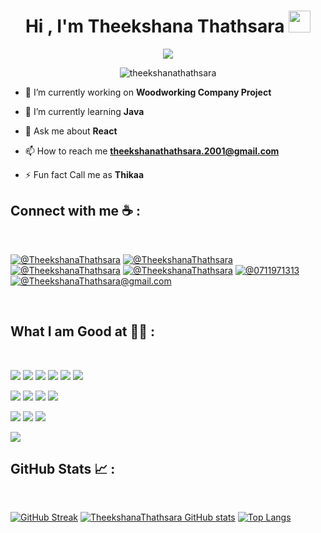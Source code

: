<h1 align="center">Hi , I'm Theekshana Thathsara <img src="https://media.giphy.com/media/hvRJCLFzcasrR4ia7z/giphy.gif" width="35"></h1>
<p align="center">
  <a href="https://github.com/DenverCoder1/readme-typing-svg"><img src="https://readme-typing-svg.herokuapp.com?font=Time+New+Roman&color=%23C8BE25&size=25&center=true&vCenter=true&width=600&height=100&lines=Computer+Science+Undergraduate;Frontend+Developer;UI+UX+Designer;Always+learning+new+things"></a>
</p>


<p align="center"> <img src="https://komarev.com/ghpvc/?username=theekshanathathsara&label=Profile%20views&color=0e75b6&style=flat" alt="theekshanathathsara" /> </p>

- 🔭 I’m currently working on **Woodworking Company Project**

- 🌱 I’m currently learning **Java**

- 💬 Ask me about **React**

- 📫 How to reach me **theekshanathathsara.2001@gmail.com**

- ⚡ Fun fact Call me as **Thikaa**

## Connect with me ☕ :

<br>

[![@TheekshanaThathsara](https://img.icons8.com/fluency/48/000000/instagram-new.png "@TheekshanaThathsara")](https://www.instagram.com/TheekshanaThathsara/) [![@TheekshanaThathsara](https://img.icons8.com/fluency/48/000000/facebook.png "@TheekshanaThathsara")](https://www.facebook.com/TheekshanaThathsara) [![@TheekshanaThathsara](https://img.icons8.com/fluency/48/000000/linkedin.png "@TheekshanaThathsara")](https://www.linkedin.com/in/TheekshanaThathsara/) [![@TheekshanaThathsara](https://img.icons8.com/fluency/48/000000/twitter-squared.png "@TheekshanaThathsara")](https://twitter.com/TheekshanaThathsara) [![@0711971313](https://img.icons8.com/fluency/48/000000/phone-disconnected.png "@0778216090")](tel:0788559226) [![@TheekshanaThathsara@gmail.com](https://img.icons8.com/fluency/48/000000/apple-mail.png "@TheekshanaThathsara@gmail.com")](TheekshanaThathsara@gmail.com)

<br>

## What I am Good at 🧑‍💻 :

<br>

<img src="https://img.icons8.com/color/48/000000/html-5--v1.png"/> <img src="https://img.icons8.com/color/48/000000/css3.png"/> <img src="https://img.icons8.com/color/48/000000/sass.png"/> <img src="https://img.icons8.com/color/48/000000/javascript--v1.png"/> <img src="https://img.icons8.com/office/48/000000/react.png"/> <img src="https://img.icons8.com/color/48/000000/nextjs.png"/>

<img src="https://img.icons8.com/color/48/000000/java-coffee-cup-logo--v1.png"/> <img src="https://img.icons8.com/officel/48/000000/php-logo.png"/> <img src="https://img.icons8.com/fluency/48/000000/laravel.png"/> <img src="https://img.icons8.com/fluency/48/000000/wordpress.png"/>

<img src="https://img.icons8.com/color/48/000000/mysql-logo.png"/> <img src="https://img.icons8.com/color/48/000000/mongodb.png"/> <img src="https://img.icons8.com/color/48/000000/firebase.png"/>

<img src="https://img.icons8.com/color/48/000000/npm.png"/>

<br>

## GitHub Stats 📈 :

<br>

[![GitHub Streak](https://github-readme-streak-stats.herokuapp.com?user=TheekshanaThathsara&theme=algolia&date_format=M%20j%5B%2C%20Y%5D)](https://git.io/streak-stats) [![TheekshanaThathsara GitHub stats](https://github-readme-stats.vercel.app/api?username=TheekshanaThathsara&theme=algolia)](https://github.com/TheekshanaThathsara/github-readme-stats) [![Top Langs](https://github-readme-stats.vercel.app/api/top-langs/?username=TheekshanaThathsara&theme=algolia)](https://github.com/TheekshanaThathsara/github-readme-stats)

<br>
